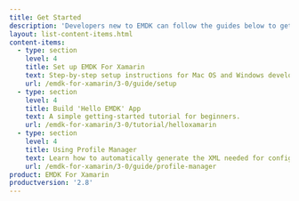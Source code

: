 ```yaml
---
title: Get Started
description: 'Developers new to EMDK can follow the guides below to get their development environment set up and begin to understand the foundations of EMDK for Xamarin.'
layout: list-content-items.html
content-items:
  - type: section
    level: 4
    title: Set up EMDK For Xamarin
    text: Step-by-step setup instructions for Mac OS and Windows development hosts.
    url: /emdk-for-xamarin/3-0/guide/setup
  - type: section
    level: 4
    title: Build 'Hello EMDK' App
    text: A simple getting-started tutorial for beginners.
    url: /emdk-for-xamarin/3-0/tutorial/helloxamarin
  - type: section
    level: 4
    title: Using Profile Manager
    text: Learn how to automatically generate the XML needed for configuring Zebra devices.
    url: /emdk-for-xamarin/3-0/guide/profile-manager
product: EMDK For Xamarin
productversion: '2.8'
---
```

           
<!-- 10/1/18- removed; obsolete

  - type: section
    level: 4
    title: Configure A Device
    text: Update a device to provide full feature support
    url: /emdk-for-xamarin/3-0/guide/deviceupdate

 -->









